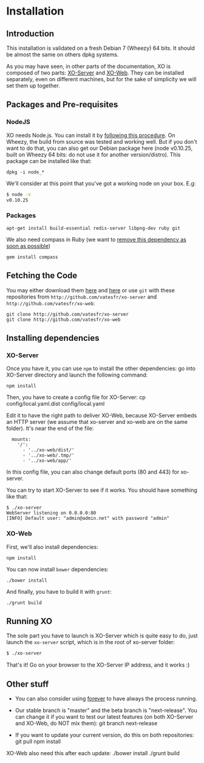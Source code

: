 # Installation

## Introduction

This installation is validated on a fresh Debian 7 (Wheezy) 64 bits. It should be almost the same on others dpkg systems.

As you may have seen, in other parts of the documentation, XO is composed of two parts: [XO-Server](https://github.com/vatesfr/xo-server/) and [XO-Web](https://github.com/vatesfr/xo-web/). They can be installed separately, even on different machines, but for the sake of simplicity we will set them up together.

## Packages and Pre-requisites

### NodeJS

XO needs Node.js. You can install it by [following this procedure](https://github.com/joyent/node/wiki/Installing-Node.js-via-package-manager). On Wheezy, the build from source was tested and working well. But if you don't want to do that, you can also get our Debian package here (node v0.10.25,  built on Wheezy 64 bits: do not use it for another version/distro). This package can be installed like that:


	dpkg -i node_*


We'll consider at this point that you've got a working node on your box. E.g:

```bash
$ node -v
v0.10.25
```

### Packages


	apt-get install build-essential redis-server libpng-dev ruby git


We also need compass in Ruby (we want to [remove this dependency as soon as possible](https://github.com/vatesfr/xo-web/issues/44))

	gem install compass


## Fetching the Code

You may either download them [here](https://github.com/vatesfr/xo-server/archive/master.zip) and [here](https://github.com/vatesfr/xo-web/archive/master.zip) or use `git` with these repositories from `http://github.com/vatesfr/xo-server` and `http://github.com/vatesfr/xo-web`:

	git clone http://github.com/vatesfr/xo-server
	git clone http://github.com/vatesfr/xo-web

## Installing dependencies

### XO-Server

Once you have it, you can use `npm` to install the other dependencies: go into XO-Server directory and launch the following command:

	npm install

Then, you have to create a config file for XO-Server:
	cp config/local.yaml.dist config/local.yaml

Edit it to have the right path to deliver XO-Web, because XO-Server embeds an HTTP server (we assume that xo-server and xo-web are on the same folder). It's near the end of the file:

```
  mounts:
    '/':
      - '../xo-web/dist/'
      - '../xo-web/.tmp/'
      - '../xo-web/app/'
```
In this config file, you can also change default ports (80 and 443) for xo-server.

You can try to start XO-Server to see if it works. You should have something like that:

```
$ ./xo-server 
WebServer listening on 0.0.0.0:80
[INFO] Default user: "admin@admin.net" with password "admin"
```
### XO-Web

First, we'll also install dependencies:

	npm install

You can now install `bower` dependencies:

	./bower install

And finally, you have to build it with `grunt`:

	./grunt build

## Running XO

The sole part you have to launch is XO-Server which is quite easy to do, just launch the `xo-server` script, which is in the root of xo-server folder:

```bash
$ ./xo-server
```
That's it! Go on your browser to the XO-Server IP address, and it works :)

## Other stuff

- You can also consider using [forever](https://github.com/nodejitsu/forever) to have always the process running.
- Our stable branch is "master" and the beta branch is "next-release". You can change it if you want to test our latest features (on both XO-Server and XO-Web, do NOT mix them):
	git branch next-release

- If you want to update your current version, do this on both repositories:
	git pull
	npm install

XO-Web also need this after each update:
	./bower install
	./grunt build